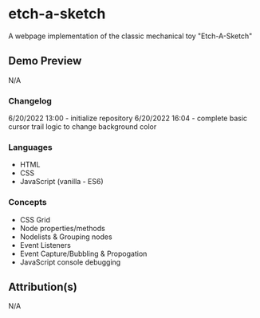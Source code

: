 # etch-a-sketch
A webpage implementation of the classic mechanical toy "Etch-A-Sketch"

## Demo Preview
N/A

### Changelog
6/20/2022 13:00 - initialize repository
6/20/2022 16:04 - complete basic cursor trail logic to change background color

### Languages
- HTML
- CSS
- JavaScript (vanilla - ES6)

### Concepts
- CSS Grid
- Node properties/methods
- Nodelists & Grouping nodes
- Event Listeners
- Event Capture/Bubbling & Propogation
- JavaScript console debugging

## Attribution(s)
N/A